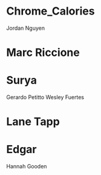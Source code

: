 # Chrome_Calories
Jordan Nguyen
# Marc Riccione
# Surya
Gerardo Petitto
Wesley Fuertes
# Lane Tapp
# Edgar
Hannah Gooden
